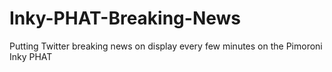 # Inky-PHAT-Breaking-News
Putting Twitter breaking news on display every few minutes on the Pimoroni Inky PHAT
